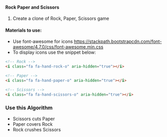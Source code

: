 #### Rock Paper and Scissors

1. Create a clone of Rock, Paper, Scissors game

#### Materials to use:

- Use font-awesome for icons https://stackpath.bootstrapcdn.com/font-awesome/4.7.0/css/font-awesome.min.css
- To display icons use the snippet below:

```html
<!-- Rock -->
<i class="fa fa-hand-rock-o" aria-hidden="true"></i>

<!-- Paper -->
<i class="fa fa-hand-paper-o" aria-hidden="true"></i>

<!-- Scissors -->
<i class="fa fa-hand-scissors-o" aria-hidden="true"></i>
```

### Use this Algorithm

- Scissors cuts Paper
- Paper covers Rock
- Rock crushes Scissors
